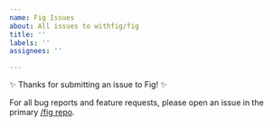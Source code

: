 ```yaml
---
name: Fig Issues
about: All issues to withfig/fig
title: ''
labels: ''
assignees: ''

---
```


✨ Thanks for submitting an issue to Fig! ✨

For all bug reports and feature requests, please open an issue in the primary [/fig repo](https://github.com/withfig/fig/issues).
